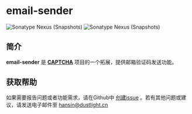 # email-sender
![Sonatype Nexus (Snapshots)](https://img.shields.io/nexus/r/cn.dustlight.captcha/email-sender?server=https%3A%2F%2Foss.sonatype.org%2F)
![Sonatype Nexus (Snapshots)](https://img.shields.io/nexus/s/cn.dustlight.captcha/email-sender?server=https%3A%2F%2Foss.sonatype.org%2F)

## 简介
**email-sender** 是 **[CAPTCHA](../../)** 项目的一个拓展，提供邮箱验证码发送功能。

## 获取帮助
如果需要报告问题或者功能需求，请在Github中 [创建issue](https://github.com/Hansin1997/captcha/issues/new) 。若有其他问题或建议，请发送电子邮件至 [hansin@dustlight.cn](mailto:hansin@dustlight.cn)